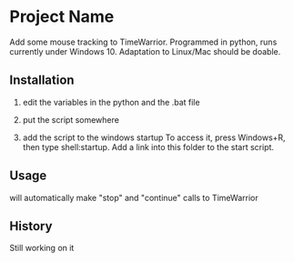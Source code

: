 # Project Name

Add some mouse tracking to TimeWarrior. Programmed in python, runs currently under Windows 10.
Adaptation to Linux/Mac should be doable.

## Installation

1) edit the variables in the python and the .bat file

2) put the script somewhere

3) add the script to the windows startup
To access it, press Windows+R, then type shell:startup. Add a link into this folder to the 
start script.

## Usage

will automatically make "stop" and "continue" calls to TimeWarrior

## History

Still working on it
